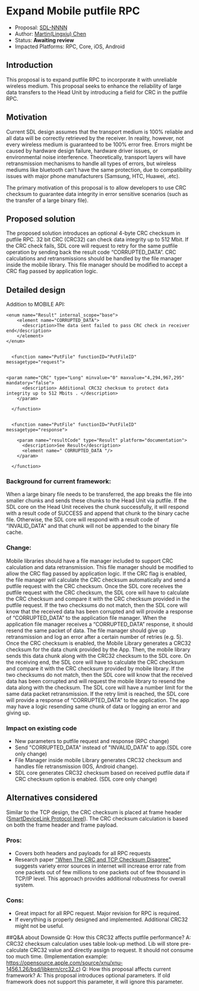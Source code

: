 

# Expand Mobile putfile RPC

* Proposal: [SDL-NNNN](NNNN-filename.md)
* Author: [Martin(Lingxiu) Chen]( https://github.com/lchen139)
* Status: **Awaiting review**
* Impacted Platforms: RPC, Core, iOS, Android

## Introduction

This proposal is to expand putfile RPC to incorporate it with unreliable wireless medium.
This proposal seeks to enhance the reliability of large data transfers to the Head Unit by introducing a field for CRC in the putfile RPC.

## Motivation

Current SDL design assumes that the transport medium is 100% reliable and all data will be correctly retrieved by the receiver. In reality, however, not every wireless medium is guaranteed to be 100% error free. Errors might be caused by hardware design failure, hardware driver issues, or environmental noise interference. Theoretically, transport layers will have retransmission mechanisms to handle all types of errors, but wireless mediums like bluetooth can’t have the same protection, due to compatibility issues with major phone manufacturers (Samsung, HTC, Huawei, .etc).  

The primary motivation of this proposal is to allow developers to use CRC checksum to guarantee data integrity in error sensitive scenarios (such as the transfer of a large binary file).


## Proposed solution

The proposed solution introduces an optional 4-byte CRC checksum in putfile RPC. 32 bit CRC (CRC32) can check data integrity up to 512 Mbit. If the CRC check fails, SDL core will request to retry for the same putfile operation by sending back the result code “CORRUPTED_DATA”. CRC calculations and retransmissions should be handled by the file manager inside the mobile library. This file manager should be modified to accept a CRC flag passed by application logic.

## Detailed design

Addition to MOBILE API:
```
<enum name="Result" internal_scope="base">
    <element name="CORRUPTED_DATA">
      <description>The data sent failed to pass CRC check in receiver end</description>
    </element>
</enum>


  <function name="PutFile" functionID="PutFileID" messagetype="request">

    
<param name="CRC" type="Long" minvalue="0" maxvalue="4,294,967,295" mandatory="false">
      <description> Additional CRC32 checksum to protect data integrity up to 512 Mbits . </description>
    </param>

  </function>
  
 
  <function name="PutFile" functionID="PutFileID" messagetype="response">

    <param name="resultCode" type="Result" platform="documentation">
      <description>See Result</description>
      <element name=" CORRUPTED_DATA "/>
    </param>

  </function> 
```
### Background for current framework:
When a large binary file needs to be transferred, the app breaks the file into smaller chunks and sends these chunks to the Head Unit via putfile. If the SDL core on the Head Unit receives the chunk successfully, it will respond with a result code of SUCCESS and append that chunk to the binary cache file. Otherwise, the SDL core will respond with a result code of “INVALID_DATA" and that chunk will not be appended to the binary file cache. 

### Change:
Mobile libraries should have a file manager included to support CRC calculation and data retransmission. This file manager should be modified to allow the CRC flag passed by application logic. If the CRC flag is enabled, the file manager will calculate the CRC checksum automatically and send a putfile request with the CRC checksum. Once the SDL core receives the putfile request with the CRC checksum, the SDL core will have to calculate the CRC checksum and compare it with the CRC checksum provided in the putfile request. If the two checksums do not match, then the SDL core will know that the received data has been corrupted and will provide a response of “CORRUPTED_DATA” to the application file manager. When the application file manager receives a “CORRUPTED_DATA” response, it should resend the same packet of data. The file manager should give up retransmission and log an error after a certain number of retries (e.g. 5). Once the CRC checksum is enabled, the Mobile Library generates a CRC32 checksum for the data chunk provided by the App. Then, the mobile library sends this data chunk along with the CRC32 checksum to the SDL core.  On the receiving end, the SDL core will have to calculate the CRC checksum and compare it with the CRC checksum provided by mobile library. If the two checksums do not match, then the SDL core will know that the received data has been corrupted and will request the mobile library to resend the data along with the checksum. The SDL core will have a number limit for the same data packet retransmission. If the retry limit is reached, the SDL core will provide a response of “CORRUPTED_DATA” to the application. The app may have a logic resending same chunk of data or logging an error and giving up.

### Impact on existing code
- New parameters to putfile request and response (RPC change) 
- Send "CORRUPTED_DATA" instead of "INVALID_DATA" to app.(SDL core only change)
- File Manager inside mobile Library generates CRC32 checksum and handles file retransmission (IOS, Android change). 
- SDL core generates CRC32 checksum based on received putfile data if CRC checksum option is enabled. (SDL core only change)
	
  


## Alternatives considered

Similar to the TCP design, the CRC checksum is placed at frame header ([SmartDeviceLink Protocol level](https://github.com/smartdevicelink/protocol_spec#22-version-2-frame-header)). The CRC checksum calculation is based on both the frame header and frame payload.

### Pros:
- Covers both headers and payloads for all RPC requests
- Research paper ["When The CRC and TCP Checksum Disagree"](conferences.sigcomm.org/sigcomm/2000/conf/paper/sigcomm2000-9-1.pdf) suggests variety error sources in internet will increase error rate from one packets out of few millions to one packets out of few thousand in TCP/IP level.  This approach provides additional robustness for overall system. 


### Cons:
- Great impact for all RPC request. Major revision for RPC is required.
- If everything is properly designed and implemented. Additional CRC32 might not be useful.


##Q&A about Downside
Q: How this CRC32 affects putfile performance?
A: CRC32 checksum calculation uses table look-up method. Lib will store pre-calculate CRC32 value and directly assign to request. It should not consume too much time. (Implementation example: https://opensource.apple.com/source/xnu/xnu-1456.1.26/bsd/libkern/crc32.c) 
Q: How this proposal affects current framework?
A: This proposal introduces optional parameters. If old framework does not support this parameter, it will ignore this parameter.

